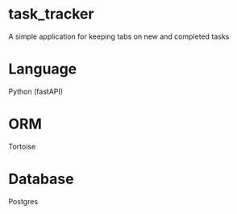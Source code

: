 # task_tracker

A simple application for keeping tabs on new and completed tasks

# Language

Python (fastAPI)

# ORM

Tortoise

# Database

Postgres
